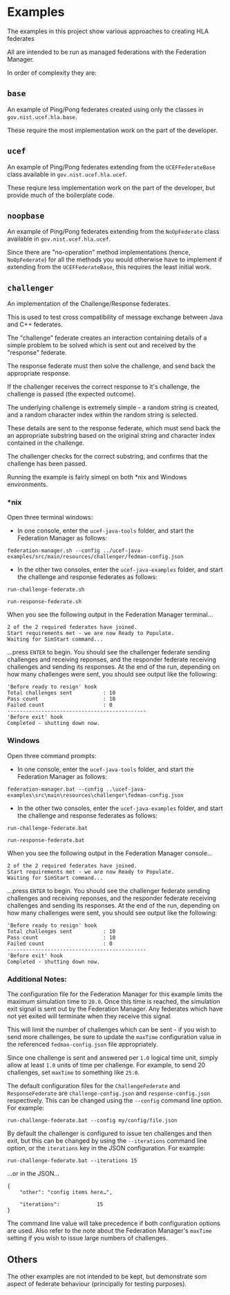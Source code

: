 # Examples

The examples in this project show various approaches to creating HLA federates

All are intended to be run as managed federations with the Federation Manager.

In order of complexity they are:

## `base`
An example of Ping/Pong federates created using only the classes in `gov.nist.ucef.hla.base`.

These require the most implementation work on the part of the developer.

## `ucef`
An example of Ping/Pong federates extending from the `UCEFFederateBase` class available in 
`gov.nist.ucef.hla.ucef`.

These reqiure less implementation work on the part of the developer, but provide much of the 
boilerplate code.

## `noopbase`
An example of Ping/Pong federates extending from the `NoOpFederate` class available in 
`gov.nist.ucef.hla.ucef`.

Since there are "no-operation" method implementations (hence, `NoOpFederate`) for all the methods 
you would otherwise have to implement if extending from the `UCEFFederateBase`, this requires the
least initial work.

## `challenger`

An implementation of the Challenge/Response federates.

This is used to test cross compatibility of message exchange between Java and C++ federates.

The "challenge" federate creates an interaction containing details of a simple problem to be solved
which is sent out and received by the "response" federate.

The response federate must then solve the challenge, and send back the appropriate response.

If the challenger receives the correct response to it's challenge, the challenge is passed (the
expected outcome).

The underlying challenge is extremely simple - a random string is created, and a random character
index within the random string is selected.

These details are sent to the response federate, which must send back the an appropriate substring
based on the original string and character index contained in the challenge.

The challenger checks for the correct substring, and confirms that the challenge has been passed.

Running the example is fairly simepl on both *nix and Windows environments.
### *nix
Open three terminal windows:
 - In one console, enter the `ucef-java-tools` folder, and start the Federation Manager as follows:
```
federation-manager.sh --config ../ucef-java-examples/src/main/resources/challenger/fedman-config.json
```
 - In the other two consoles, enter the `ucef-java-examples` folder, and start the challenge and
   response federates as follows:
```
run-challenge-federate.sh
```
```
run-response-federate.sh
```

When you see the following output in the Federation Manager terminal…
```
2 of the 2 required federates have joined.
Start requirements met - we are now Ready to Populate.
Waiting for SimStart command...
```
…press `ENTER` to begin. You should see the challenger federate sending challenges and receiving 
reponses, and the responder federate receiving challenges and sending its responses. At the end of the
run, depending on how many challenges were sent, you should see output like the following:

```
'Before ready to resign' hook
Total challenges sent          : 10
Pass count                     : 10
Failed count                   : 0
---------------------------------------------
'Before exit' hook
Completed - shutting down now.
```

### Windows
Open three command prompts:
 - In one console, enter the `ucef-java-tools` folder, and start the Federation Manager as follows:
```
federation-manager.bat --config ..\ucef-java-examples\src\main\resources\challenger\fedman-config.json
```
 - In the other two consoles, enter the `ucef-java-examples` folder, and start the challenge and
   response federates as follows:
```
run-challenge-federate.bat
```
```
run-response-federate.bat
```

When you see the following output in the Federation Manager console…
```
2 of the 2 required federates have joined.
Start requirements met - we are now Ready to Populate.
Waiting for SimStart command...
```
…press `ENTER` to begin. You should see the challenger federate sending challenges and receiving 
reponses, and the responder federate receiving challenges and sending its responses. At the end of the
run, depending on how many challenges were sent, you should see output like the following:

```
'Before ready to resign' hook
Total challenges sent          : 10
Pass count                     : 10
Failed count                   : 0
---------------------------------------------
'Before exit' hook
Completed - shutting down now.
```

### Additional Notes:
The configuration file for the Federation Manager for this example limits the maximum simulation time to
`20.0`. Once this time is reached, the simulation exit signal is sent out by the Federation Manager. Any
federates which have not yet exited will terminate when they receive this signal.

This will limit the number of challenges which can be sent - if you wish to send more challenges, be sure
to update the `maxTime` configuration value in the referenced `fedman-config.json` file appropriately.

Since one challenge is sent and answered per `1.0` logical time unit, simply allow at least `1.0` units 
of time per challenge. For example, to send 20 challenges, set `maxTime` to something like `25.0`. 

The default configuration files for the `ChallengeFederate` and `ResponseFederate` are 
`challenge-config.json` and `response-config.json` respectively. This can be changed
using the `--config` command line option. For example:
```
run-challenge-federate.bat --config my/config/file.json
```
By default the challenger is configured to issue ten challenges and then exit,
but this can be changed by using the `--iterations` command line option, or 
the `iterations` key in the JSON configuration. For example:  
```
run-challenge-federate.bat --iterations 15
```
…or in the JSON…
```
{
    "other": "config items here…",

    "iterations":            15
}
```
The command line value will take precedence if both configuration options are used. Also refer to the
note about the Federation Manager's `maxTime` setting if you wish to issue large numbers of challenges.


## Others

The other examples are not intended to be kept, but demonstrate som aspect
of federate behaviour (principally for testing purposes).
